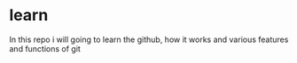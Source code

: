# learn
In this repo i will going to learn the github, how it works and various features and functions of git
